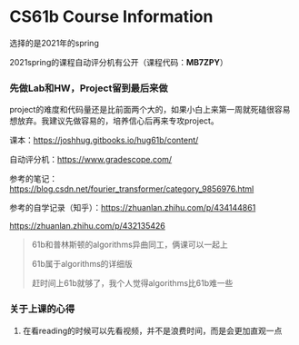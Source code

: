 # CS61b Course Information

选择的是2021年的spring

2021spring的课程自动评分机有公开（课程代码：**MB7ZPY**）

### 先做Lab和HW，Project留到最后来做

project的难度和代码量还是比前面两个大的，如果小白上来第一周就死磕很容易想放弃。我建议先做容易的，培养信心后再来专攻project。

课本：https://joshhug.gitbooks.io/hug61b/content/

自动评分机：https://www.gradescope.com/

参考的笔记：https://blog.csdn.net/fourier_transformer/category_9856976.html

参考的自学记录（知乎）：https://zhuanlan.zhihu.com/p/434144861

https://zhuanlan.zhihu.com/p/432135426


> 61b和普林斯顿的algorithms异曲同工，俩课可以一起上
>
> 61b属于algorithms的详细版
>
> 赶时间上61b就够了，我个人觉得algorithms比61b难一些

### 关于上课的心得

1. 在看reading的时候可以先看视频，并不是浪费时间，而是会更加直观一点

